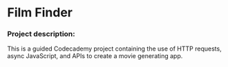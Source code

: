 # Film Finder
### Project description:
This is a guided Codecademy project containing the use of HTTP requests, async JavaScript, and APIs to create a movie generating app.